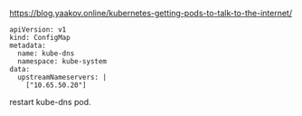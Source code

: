 https://blog.yaakov.online/kubernetes-getting-pods-to-talk-to-the-internet/

```
apiVersion: v1
kind: ConfigMap
metadata:
  name: kube-dns
  namespace: kube-system
data:
  upstreamNameservers: |
    ["10.65.50.20"]
```

restart kube-dns pod.
